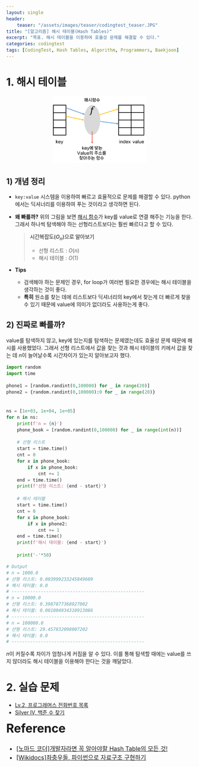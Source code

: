 ```yaml
---
layout: single
header:
    teaser: "/assets/images/teaser/codingtest_teaser.JPG"
title: "[알고리즘] 해시 테이블(Hash Tables)"
excerpt: "목표. 해시 테이블을 이용하여 효율성 문제를 해결할 수 있다."
categories: codingtest
tags: [CodingTest, Hash Tables, Algorithm, Programmers, Baekjoon]
---
```


# 1. 해시 테이블

<p style="text-align:center;">
    <img src="/assets/images/codingtest/hash1.png" width="50%">
</p>

## 1) 개념 정리
* `key:value` 시스템을 이용하여 빠르고 효율적으로 문제를 해결할 수 있다. python에서는 딕셔너리를 이용하여 푸는 것이라고 생각하면 된다. 
* **왜 빠를까?** 위의 그림을 보면 <u>해시 함수</u>가 key를 value로 연결 해주는 기능을 한다. 그래서 하나씩 탐색해야 하는 선형리스트보다는 훨씬 빠르다고 할 수 있다.

    > **시간복잡도($O_n$)으로 알아보기**      
    > * 선형 리스트 : $O(n)$
    > * 해시 테이블 : $O(1)$

* **Tips**
    * 검색해야 하는 문제인 경우, for loop가 여러번 필요한 경우에는 해시 테이블을 생각하는 것이 좋다. 
    * **특히** 원소를 찾는 데에 리스트보다 딕셔너리의 key에서 찾는게 더 빠르게 찾을 수 있기 때문에 value에 의미가 없더라도 사용하는게 좋다. 

## 2) 진짜로 빠를까?
value를 탐색하지 않고, key에 있는지를 탐색하는 문제였는데도 효율성 문제 때문에 해시를 사용했었다. 그래서 선형 리스트에서 값을 찾는 것과 해시 테이블의 키에서 값을 찾는 데 $n$이 늘어날수록 시간차이가 있는지 알아보고자 했다. 

```python
import random
import time

phone1 = [random.randint(0,100000) for _ in range(20)]
phone2 = {random.randint(0,100000):0 for _ in range(20)}


ns = [1e+03, 1e+04, 1e+05]
for n in ns:
    print(f'n = {n}')
    phone_book = [random.randint(0,100000) for _ in range(int(n))]
    
    # 선형 리스트
    start = time.time()
    cnt = 0
    for x in phone_book:
        if x in phone_book:
            cnt += 1
    end = time.time()
    print(f'선형 리스트: {end - start}')

    # 해시 테이블
    start = time.time()
    cnt = 0
    for x in phone_book:
        if x in phone2:
            cnt += 1
    end = time.time()
    print(f'해시 테이블: {end - start}')

    print('-'*50)
```
```python
# Output
# n = 1000.0
# 선형 리스트: 0.003999233245849609
# 해시 테이블: 0.0
# --------------------------------------------------
# n = 10000.0
# 선형 리스트: 0.3987877368927002
# 해시 테이블: 0.001004934310913086
# --------------------------------------------------
# n = 100000.0
# 선형 리스트: 29.457832098007202
# 해시 테이블: 0.0
# --------------------------------------------------
```
$n$이 커질수록 차이가 엄청나게 커짐을 알 수 있다. 이를 통해 탐색할 때에는 value를 쓰지 않더라도 해시 테이블을 이용해야 한다는 것을 깨달았다.

# 2. 실습 문제

* [Lv.2, 프로그래머스 전화번호 목록](https://school.programmers.co.kr/learn/courses/30/lessons/42577)
* [Silver IV, 백준 수 찾기](https://www.acmicpc.net/problem/1920)

<div class="notice" markdown="1" style="font-size:12pt;">
<h1 style='margin-top:0em'>Reference</h1>

* [[노마드 코더]개발자라면 꼭 알아야할 Hash Table의 모든 것!](https://youtu.be/HraOg7W3VAM)
* [[Wikidocs]좌충우돌, 파이썬으로 자료구조 구현하기](https://wikidocs.net/193049)

</div>